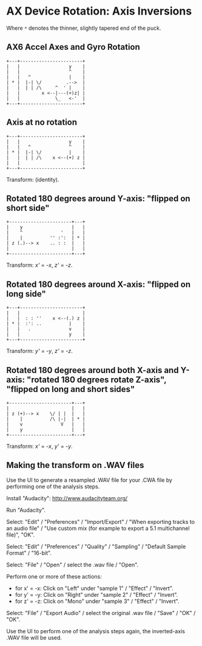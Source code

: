 # AX Device Rotation: Axis Inversions

Where `*` denotes the thinner, slightly tapered end of the puck.

## AX6 Accel Axes and Gyro Rotation

```
+---+-----------------------+
|   |                  y    |
|   |                  ^    |
|   |   ^              |    |
| * |  |-| \/         .-->  |
|   |  | | /\     ^  ' |    |
|   |        x <--|---(+)z| |
|   |             \_   <-'  |
+---+-----------------------+
```


## Axis at no rotation

```
+---+-----------------------+
|   |                  y    |
|   |   ^              ^    |
| * |  |-| \/          |    |
|   |  | | /\    x <--(+) z |
|   |                       |
+---+-----------------------+
```

Transform: (identity).


## Rotated 180 degrees around Y-axis: "flipped on short side"

```
+-----------------------+---+
|    y                  |   |
|    ^              '   |   |
|    |          '' :':  | * |
| z (.)--> x    .. : :  |   |
|                       |   |
+-----------------------+---+
```

Transform: *x'* = -*x*, *z'* = -*z*.


## Rotated 180 degrees around X-axis: "flipped on long side"

```
+---+-----------------------+
|   |                       |
|   |  : : ''    x <--(.) z |
| * |  :': ..          |    |
|   |   .              v    |
|   |                  y    |
+---+-----------------------+
```

Transform: *y'* = -*y*, *z'* = -*z*.



## Rotated 180 degrees around both X-axis and Y-axis: "rotated 180 degrees rotate Z-axis", "flipped on long and short sides"

```
+-----------------------+---+
|                       |   |
| z (+)--> x    \/ | |  |   |
|    |          /\ |-|  | * |
|    v              V   |   |
|    y                  |   |
+-----------------------+---+
```

Transform: *x'* = -*x*, *y'* = -*y*.


## Making the transform on .WAV files

Use the UI to generate a resampled .WAV file for your .CWA file by performing one of the analysis steps. 

Install "Audacity": http://www.audacityteam.org/

Run "Audacity". 

Select: "Edit" / "Preferences" / "Import/Export" / "When exporting tracks to an audio file" / "Use custom mix (for example to export a 5.1 multichannel file)", "OK". 

Select: "Edit" / "Preferences" / "Quality" / "Sampling" / "Default Sample Format" / "16-bit". 

Select: "File" / "Open" / select the .wav file / "Open". 

Perform one or more of these actions:
- for x' = -x: Click on "Left"  under "sample 1" / "Effect" / "Invert".
- for y' = -y: Click on "Right" under "sample 2" / "Effect" / "Invert".
- for z' = -z: Click on "Mono"  under "sample 3" / "Effect" / "Invert".

Select: "File" / "Export Audio" / select the original .wav file / "Save" / "OK" / "OK". 

Use the UI to perform one of the analysis steps again, the inverted-axis .WAV file will be used.  


